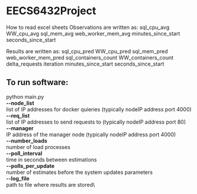 # EECS6432Project

How to read excel sheets
Observations are written as:
sql_cpu_avg WW_cpu_avg sql_mem_avg web_worker_mem_avg minutes_since_start seconds_since_start

Results are written as:
sql_cpu_pred WW_cpu_pred sql_mem_pred web_worker_mem_pred sql_containers_count WW_containers_count delta_requests iteration minutes_since_start seconds_since_start 

## To run software:
python main.py\
**--node_list**\
list of IP addresses for docker quieries (typically nodeIP address port 4000)\
**--req_list**\
list of IP addresses to send requests to (typically nodeIP address port 80)\
**--manager**\
IP address of the manager node (typically nodeIP address port 4000)\
**--number_loads**\
number of load processes\
**--poll_interval**\
time in seconds between estimations\
**--polls_per_update**\
number of estimates before the system updates parameters\
**--log_file**\
path to file where results are stored\
